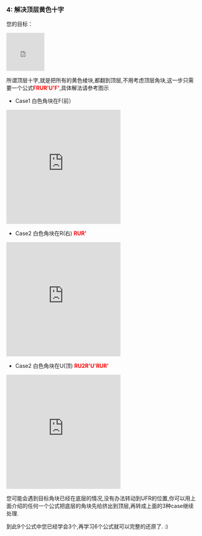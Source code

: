 ### 4: 解决顶层黄色十字
您的目标：
<iframe src="https://fy-create.github.io/Cube/tools/browser/cube.html?para={screenRatio:1.0,corner:5678,edge:1234567890AB,center:123456,edgeValidFace:{1:U,2:U,3:U,4:U}}
" width="100px" height="100px" frameborder="0" scrolling="no"></iframe>

所谓顶层十字,就是把所有的黄色棱块,都翻到顶层,不用考虑顶层角块,这一步只需要一个公式<span style="color: red;">**FRUR'U'F'**</span>,具体解法请参考图示


- Case1 白色角块在F(前）
<iframe src="https://fy-create.github.io/Cube/tools/browser/cube.html?para={screenRatio:1.0,corner:5678,edge:1234567890AB,center:123456,edgeValidFace:{1:U,2:U,3:U,4:U},monitorEdge:1234,monitorCenter:1,edgeDirAndPath:>3,formula:FRUR'U'F'}" width="300px" height="300px" frameborder="0" scrolling="no"></iframe>

-  Case2 白色角块在R(右) <span style="color: red;">**RUR'**</span>
<iframe src="https://fy-create.github.io/Cube/tools/browser/cube.html?para={screenRatio:1.5,eye:true,corner:5678,edge:5678,center:123456,monitorCorner:8,cornerDirAndPath:>884,formula:RUR'}
" width="300px" height="300px" frameborder="0" scrolling="no"></iframe>

-  Case2 白色角块在U(顶) <span style="color: red;">**RU2R'U'RUR'**</span>
<iframe src="https://fy-create.github.io/Cube/tools/browser/cube.html?para={screenRatio:1.5,eye:true,corner:5678,edge:5678,center:123456,monitorCorner:8,cornerDirAndPath:84,formula:RU2R'U'RUR'}
" width="300px" height="300px" frameborder="0" scrolling="no"></iframe>

您可能会遇到目标角块已经在底层的情况,没有办法转动到UFR的位置,你可以用上面介绍的任何一个公式把底层的角块先给挤出到顶层,再转成上面的3种case继续处理.<BR>

到此9个公式中您已经学会3个,再学习6个公式就可以完整的还原了. :)
